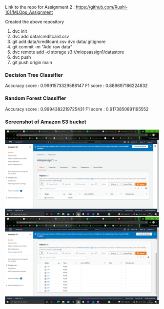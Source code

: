 Link to the repo for Assignment 2 : https://github.com/Rushi-101/MLOps_Assignment

Created the above repository
1. dvc init
2. dvc add data/creditcard.csv
3. git add data/creditcard.csv.dvc data/.gitignore 
4. git commit -m "Add raw data"    
5. dvc remote add -d storage s3://mlopsassign1/datastore 
6. dvc push
7. git push origin main

### Decision Tree Classifier
Accuracy score : 0.9991573329588147
F1 score : 0.889697186224832

### Random Forest Classifier
Accuracy score : 0.9994382219725431
F1 score : 0.9173850891195552

### Screenshot of Amazon S3 bucket
<img src="https://github.com/Rushi-101/Fundamentals_of_MLOps_19D070034/blob/main/images/mlopsassign1 bucket.png">
<img src="https://github.com/Rushi-101/Fundamentals_of_MLOps_19D070034/blob/main/images/Folders inside bucket.png">

